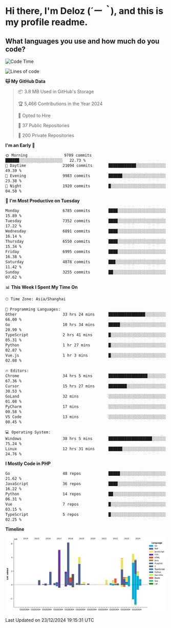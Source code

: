 # **Hi there, I'm Deloz (*´ー｀*), and this is my profile readme.**

## **What languages you use and how much do you code?**

<!--START_SECTION:waka-->
![Code Time](http://img.shields.io/badge/Code%20Time-5%2C340%20hrs%204%20mins-blue)

![Lines of code](https://img.shields.io/badge/From%20Hello%20World%20I%27ve%20Written-45.3%20million%20lines%20of%20code-blue)

**🐱 My GitHub Data** 

> 📦 3.8 MB Used in GitHub's Storage 
 > 
> 🏆 5,466 Contributions in the Year 2024
 > 
> 💼 Opted to Hire
 > 
> 📜 37 Public Repositories 
 > 
> 🔑 200 Private Repositories 
 > 
**I'm an Early 🐤** 

```text
🌞 Morning                9709 commits        ██████░░░░░░░░░░░░░░░░░░░   22.73 % 
🌆 Daytime                21094 commits       ████████████░░░░░░░░░░░░░   49.39 % 
🌃 Evening                9983 commits        ██████░░░░░░░░░░░░░░░░░░░   23.38 % 
🌙 Night                  1920 commits        █░░░░░░░░░░░░░░░░░░░░░░░░   04.50 % 
```
📅 **I'm Most Productive on Tuesday** 

```text
Monday                   6785 commits        ████░░░░░░░░░░░░░░░░░░░░░   15.89 % 
Tuesday                  7352 commits        ████░░░░░░░░░░░░░░░░░░░░░   17.22 % 
Wednesday                6891 commits        ████░░░░░░░░░░░░░░░░░░░░░   16.14 % 
Thursday                 6550 commits        ████░░░░░░░░░░░░░░░░░░░░░   15.34 % 
Friday                   6995 commits        ████░░░░░░░░░░░░░░░░░░░░░   16.38 % 
Saturday                 4878 commits        ███░░░░░░░░░░░░░░░░░░░░░░   11.42 % 
Sunday                   3255 commits        ██░░░░░░░░░░░░░░░░░░░░░░░   07.62 % 
```


📊 **This Week I Spent My Time On** 

```text
🕑︎ Time Zone: Asia/Shanghai

💬 Programming Languages: 
Other                    33 hrs 24 mins      ████████████████░░░░░░░░░   66.00 % 
Go                       10 hrs 34 mins      █████░░░░░░░░░░░░░░░░░░░░   20.90 % 
TypeScript               2 hrs 41 mins       █░░░░░░░░░░░░░░░░░░░░░░░░   05.31 % 
Python                   1 hr 27 mins        █░░░░░░░░░░░░░░░░░░░░░░░░   02.87 % 
Vue.js                   1 hr 3 mins         █░░░░░░░░░░░░░░░░░░░░░░░░   02.08 % 

🔥 Editors: 
Chrome                   34 hrs 5 mins       █████████████████░░░░░░░░   67.36 % 
Cursor                   15 hrs 27 mins      ████████░░░░░░░░░░░░░░░░░   30.53 % 
GoLand                   32 mins             ░░░░░░░░░░░░░░░░░░░░░░░░░   01.08 % 
PyCharm                  17 mins             ░░░░░░░░░░░░░░░░░░░░░░░░░   00.58 % 
VS Code                  13 mins             ░░░░░░░░░░░░░░░░░░░░░░░░░   00.45 % 

💻 Operating System: 
Windows                  38 hrs 5 mins       ███████████████████░░░░░░   75.24 % 
Linux                    12 hrs 31 mins      ██████░░░░░░░░░░░░░░░░░░░   24.76 % 
```

**I Mostly Code in PHP** 

```text
Go                       48 repos            █████░░░░░░░░░░░░░░░░░░░░   21.62 % 
JavaScript               36 repos            ████░░░░░░░░░░░░░░░░░░░░░   16.22 % 
Python                   14 repos            ██░░░░░░░░░░░░░░░░░░░░░░░   06.31 % 
Vue                      7 repos             █░░░░░░░░░░░░░░░░░░░░░░░░   03.15 % 
TypeScript               5 repos             █░░░░░░░░░░░░░░░░░░░░░░░░   02.25 % 
```



**Timeline**

![Lines of Code chart](https://raw.githubusercontent.com/deloz/deloz/main/assets/bar_graph.png)


 Last Updated on 23/12/2024 19:15:31 UTC
<!--END_SECTION:waka-->
